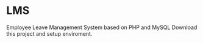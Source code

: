 # LMS
Employee Leave Management System based on PHP and MySQL
Download this project and setup enviroment.
